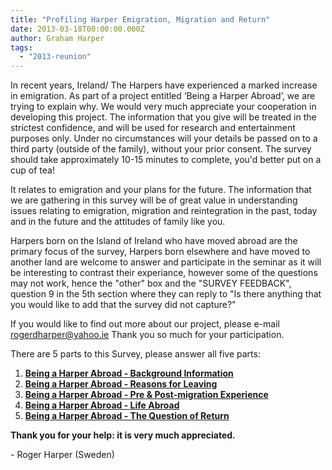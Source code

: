 ```yaml
---
title: "Profiling Harper Emigration, Migration and Return"
date: 2013-03-18T00:00:00.000Z
author: Graham Harper
tags:
  - "2013-reunion"
---
```


In recent years, Ireland/ The Harpers have experienced a marked increase in emigration. As part of a project entitled ‘Being a Harper Abroad’, we are trying to explain why. We would very much appreciate your cooperation in developing this project. The information that you give will be treated in the strictest confidence, and will be used for research and entertainment purposes only. Under no circumstances will your details be passed on to a third party (outside of the family), without your prior consent. The survey should take approximately 10-15 minutes to complete, you'd better put on a cup of tea!

It relates to emigration and your plans for the future. The information that we are gathering in this survey will be of great value in understanding issues relating to emigration, migration and reintegration in the past, today and in the future and the attitudes of family like you.

Harpers born on the Island of Ireland who have moved abroad are the primary focus of the survey, Harpers born elsewhere and have moved to another land are welcome to answer and participate in the seminar as it will be interesting to contrast their experiance, however some of the questions may not work, hence the "other" box and the "SURVEY FEEDBACK", question 9 in the 5th section where they can reply to "Is there anything that you would like to add that the survey did not capture?"

If you would like to find out more about our project, please e-mail [rogerdharper@yahoo.ie](mailto:rogerdharper@yahoo.ie) Thank you so much for your participation.

There are 5 parts to this Survey, please answer all five parts:

1. **[Being a Harper Abroad - Background Information](http://www.surveymonkey.com/s/S272M88)**
2. **[Being a Harper Abroad - Reasons for Leaving](http://www.surveymonkey.com/s/SQSYR6F)**
3. [**Being a Harper Abroad - Pre & Post-migration Experience**](http://www.surveymonkey.com/s/SW7MFTD)
4. [**Being a Harper Abroad - Life Abroad**](http://www.surveymonkey.com/s/SW3QS7V)
5. [**Being a Harper Abroad - The Question of Return**](http://www.surveymonkey.com/s/SSY622D)

**Thank you for your help: it is very much appreciated.**

\- Roger Harper (Sweden)
